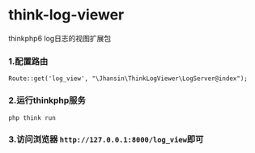 # think-log-viewer
thinkphp6 log日志的视图扩展包


### 1.配置路由
~~~
Route::get('log_view', "\Jhansin\ThinkLogViewer\LogServer@index");
~~~



### 2.运行thinkphp服务
~~~ 
php think run
~~~



### 3.访问浏览器 `http://127.0.0.1:8000/log_view`即可